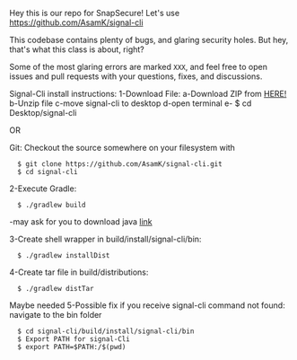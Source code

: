 Hey this is our repo for SnapSecure! Let's use https://github.com/AsamK/signal-cli

This codebase contains plenty of bugs, and glaring security holes. But hey, that's what this class is about, right?

Some of the most glaring errors are marked `XXX`, and feel free to open issues and pull requests with your questions, fixes, and discussions.



Signal-Cli install instructions:
1-Download File:
  a-Download ZIP from [HERE!](https://github.com/AsamK/signal-cli)
  b-Unzip file
  c-move signal-cli to desktop
  d-open terminal
  e-
        $ cd Desktop/signal-cli

OR

  Git:
  Checkout the source somewhere on your filesystem with

      $ git clone https://github.com/AsamK/signal-cli.git
      $ cd signal-cli

2-Execute Gradle:

      $ ./gradlew build

  -may ask for you to download java
[link](http://www.oracle.com/technetwork/java/javase/downloads/jdk10-downloads-4416644.html)

3-Create shell wrapper in build/install/signal-cli/bin:

      $ ./gradlew installDist

4-Create tar file in build/distributions:

      $ ./gradlew distTar

Maybe needed
5-Possible fix if you receive signal-cli command not found:
    navigate to the bin folder

      $ cd signal-cli/build/install/signal-cli/bin
      $ Export PATH for signal-Cli
      $ export PATH=$PATH:/$(pwd)
